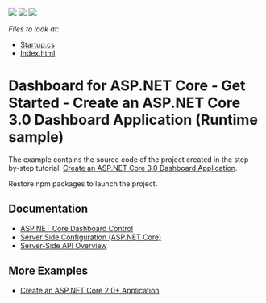 <!-- default badges list -->
![](https://img.shields.io/endpoint?url=https://codecentral.devexpress.com/api/v1/VersionRange/215337829/19.2.3%2B)
[![](https://img.shields.io/badge/Open_in_DevExpress_Support_Center-FF7200?style=flat-square&logo=DevExpress&logoColor=white)](https://supportcenter.devexpress.com/ticket/details/T827756)
[![](https://img.shields.io/badge/📖_How_to_use_DevExpress_Examples-e9f6fc?style=flat-square)](https://docs.devexpress.com/GeneralInformation/403183)
<!-- default badges end -->
<!-- default file list -->
*Files to look at*:

* [Startup.cs](./CS/WebDashboardAspNetCore3/Startup.cs)
* [Index.html](./CS/WebDashboardAspNetCore3/Views/Home/Index.cshtml)
<!-- default file list end -->

# Dashboard for ASP.NET Core - Get Started - Create an ASP.NET Core 3.0 Dashboard Application (Runtime sample)

The example contains the source code of the project created in the step-by-step tutorial: [Create an ASP.NET Core 3.0 Dashboard Application](https://docs.devexpress.com/Dashboard/401369).

Restore npm packages to launch the project.

## Documentation

- [ASP.NET Core Dashboard Control](https://docs.devexpress.com/Dashboard/115163/web-dashboard/aspnet-core-dashboard-control)
- [Server Side Configuration (ASP.NET Core)](https://docs.devexpress.com/Dashboard/119500/web-dashboard/dashboard-backend/server-side-configuration-aspnet-core)
- [Server-Side API Overview](https://docs.devexpress.com/Dashboard/400362/web-dashboard/aspnet-core-dashboard-control/server-side-api-overview)

## More Examples

- [Create an ASP.NET Core 2.0+ Application](https://github.com/DevExpress-Examples/getting-started-create-an-aspnet-core-dashboard-designer-runtime-sample-t569834)
